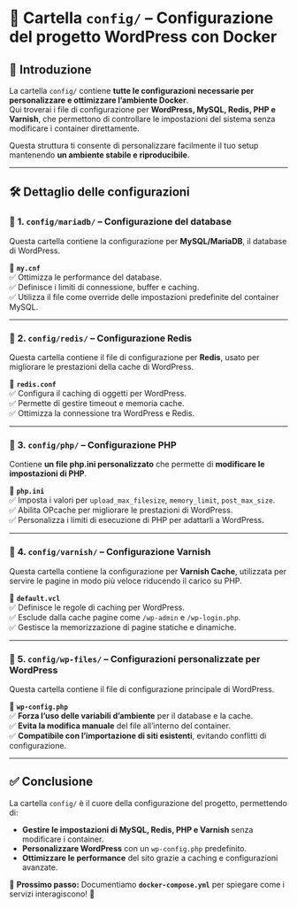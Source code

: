 # 📂 Cartella `config/` – Configurazione del progetto WordPress con Docker

## 📌 Introduzione

La cartella `config/` contiene **tutte le configurazioni necessarie per personalizzare e ottimizzare l’ambiente Docker**.  
Qui troverai i file di configurazione per **WordPress, MySQL, Redis, PHP e Varnish**, che permettono di controllare le impostazioni del sistema senza modificare i container direttamente.

Questa struttura ti consente di personalizzare facilmente il tuo setup mantenendo **un ambiente stabile e riproducibile**.

---

## 🛠 **Dettaglio delle configurazioni**

### 🔹 **1. `config/mariadb/` – Configurazione del database**
Questa cartella contiene la configurazione per **MySQL/MariaDB**, il database di WordPress.

📄 **`my.cnf`**  
✅ Ottimizza le performance del database.  
✅ Definisce i limiti di connessione, buffer e caching.  
✅ Utilizza il file come override delle impostazioni predefinite del container MySQL.  

---

### 🔹 **2. `config/redis/` – Configurazione Redis**
Questa cartella contiene il file di configurazione per **Redis**, usato per migliorare le prestazioni della cache di WordPress.

📄 **`redis.conf`**  
✅ Configura il caching di oggetti per WordPress.  
✅ Permette di gestire timeout e memoria cache.  
✅ Ottimizza la connessione tra WordPress e Redis.

---

### 🔹 **3. `config/php/` – Configurazione PHP**
Contiene **un file php.ini personalizzato** che permette di **modificare le impostazioni di PHP**.

📄 **`php.ini`**  
✅ Imposta i valori per `upload_max_filesize`, `memory_limit`, `post_max_size`.  
✅ Abilita OPcache per migliorare le prestazioni di WordPress.  
✅ Personalizza i limiti di esecuzione di PHP per adattarli a WordPress.

---

### 🔹 **4. `config/varnish/` – Configurazione Varnish**
Questa cartella contiene la configurazione per **Varnish Cache**, utilizzata per servire le pagine in modo più veloce riducendo il carico su PHP.

📄 **`default.vcl`**  
✅ Definisce le regole di caching per WordPress.  
✅ Esclude dalla cache pagine come `/wp-admin` e `/wp-login.php`.  
✅ Gestisce la memorizzazione di pagine statiche e dinamiche.

---

### 🔹 **5. `config/wp-files/` – Configurazioni personalizzate per WordPress**
Questa cartella contiene il file di configurazione principale di WordPress.

📄 **`wp-config.php`**  
✅ **Forza l’uso delle variabili d’ambiente** per il database e la cache.  
✅ **Evita la modifica manuale** del file all’interno del container.  
✅ **Compatibile con l’importazione di siti esistenti**, evitando conflitti di configurazione.

---

## ✅ **Conclusione**
La cartella `config/` è il cuore della configurazione del progetto, permettendo di:
- **Gestire le impostazioni di MySQL, Redis, PHP e Varnish** senza modificare i container.
- **Personalizzare WordPress** con un `wp-config.php` predefinito.
- **Ottimizzare le performance** del sito grazie a caching e configurazioni avanzate.

📌 **Prossimo passo:** Documentiamo **`docker-compose.yml`** per spiegare come i servizi interagiscono! 🚀  